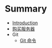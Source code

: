 # Summary

* [Introduction](README.md)
* [购买服务器](gou-mai-fu-wu-qi.md)
* Git
  * [Git 命令](git-ming-ling.md)

